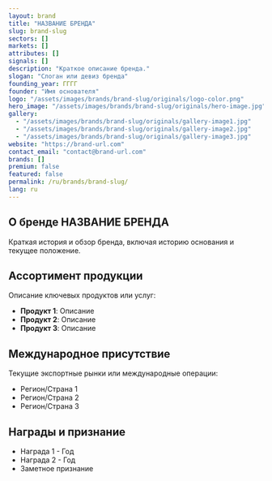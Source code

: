 ```yaml
---
layout: brand
title: "НАЗВАНИЕ БРЕНДА"
slug: brand-slug
sectors: []
markets: []
attributes: []
signals: []
description: "Краткое описание бренда."
slogan: "Слоган или девиз бренда"
founding_year: ГГГГ
founder: "Имя основателя"
logo: "/assets/images/brands/brand-slug/originals/logo-color.png"
hero_image: "/assets/images/brands/brand-slug/originals/hero-image.jpg"
gallery:
  - "/assets/images/brands/brand-slug/originals/gallery-image1.jpg"
  - "/assets/images/brands/brand-slug/originals/gallery-image2.jpg"
  - "/assets/images/brands/brand-slug/originals/gallery-image3.jpg"
website: "https://brand-url.com"
contact_email: "contact@brand-url.com"
brands: []
premium: false
featured: false
permalink: /ru/brands/brand-slug/
lang: ru
---
```


## О бренде НАЗВАНИЕ БРЕНДА

Краткая история и обзор бренда, включая историю основания и текущее положение.

## Ассортимент продукции

Описание ключевых продуктов или услуг:

- **Продукт 1**: Описание
- **Продукт 2**: Описание
- **Продукт 3**: Описание

## Международное присутствие

Текущие экспортные рынки или международные операции:
- Регион/Страна 1
- Регион/Страна 2
- Регион/Страна 3

## Награды и признание

- Награда 1 - Год
- Награда 2 - Год
- Заметное признание
```
